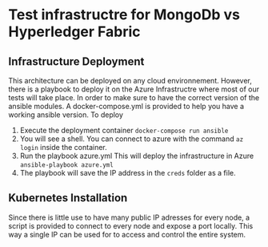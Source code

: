 # Test infrastructre for MongoDb vs Hyperledger Fabric

## Infrastructure Deployment

This architecture can be deployed on any cloud environnement. However, there is a playbook to deploy it on the
Azure Infrastructre where most of our tests will take place. In order to make sure to have the correct version
of the ansible modules. A docker-compose.yml is provided to help you have a working ansible version. To deploy

1. Execute the deployment container `docker-compose run ansible`
2. You will see a shell. You can connect to azure with the command `az login` inside the container.
3. Run the playbook azure.yml This will deploy the infrastructure in Azure `ansible-playbook azure.yml`
4. The playbook will save the IP address in the `creds` folder as a file.

## Kubernetes Installation

Since there is little use to have many public IP adresses for every node, a script is provided to connect to every
node and expose a port locally. This way a single IP can be used for to access and control the entire system.
